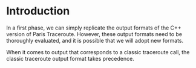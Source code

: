 # Introduction #

In a first phase, we can simply replicate the output formats of the C++ version of Paris Traceroute. However, these output formats need to be thoroughly evaluated, and it is possible that we will adopt new formats.

When it comes to output that corresponds to a classic traceroute call, the classic traceroute output format takes precedence.